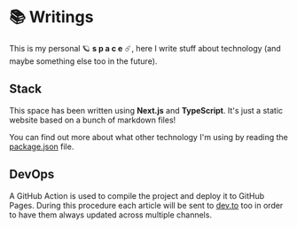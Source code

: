 # 📚 Writings

This is my personal 🪐 **s p a c e** ☄️, here I write stuff about technology (and maybe something else too in the future).

## Stack

This space has been written using **Next.js** and **TypeScript**. It's just a static website based on a bunch of markdown files!

You can find out more about what other technology I'm using by reading the [package.json](https://github.com/dgopsq/writings/blob/master/package.json#L12-L24) file.

## DevOps

A GitHub Action is used to compile the project and deploy it to GitHub Pages. During this procedure each article will be sent to [dev.to](https://dev.to/dgopsq) too in order to have them always updated across multiple channels.
